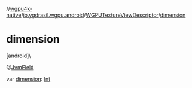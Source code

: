 //[wgpu4k-native](../../../index.md)/[io.ygdrasil.wgpu.android](../index.md)/[WGPUTextureViewDescriptor](index.md)/[dimension](dimension.md)

# dimension

[android]\

@[JvmField](https://kotlinlang.org/api/core/kotlin-stdlib/kotlin.jvm/-jvm-field/index.html)

var [dimension](dimension.md): [Int](https://kotlinlang.org/api/core/kotlin-stdlib/kotlin/-int/index.html)